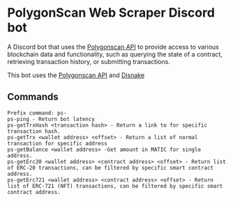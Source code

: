 # PolygonScan Web Scraper Discord bot
A Discord bot that uses the [Polygonscan API](https://polygonscan.com/apis) to provide access to various blockchain data and functionality, such as querying the state of a contract, retrieving transaction history, or submitting transactions.

This bot uses the [Polygonscan API](https://polygonscan.com/apis) and [Disnake](https://docs.disnake.dev/en/stable/)

## Commands

```
Prefix command: ps-
ps-ping - Return bot latency
ps-getTrxHash <transaction hash> - Return a link to for specific transaction hash.
ps-getTrx <wallet address> <offset> - Return a list of normal transaction for specific address
ps-getBalance <wallet address> -Get amount in MATIC for single address. 
ps-getErc20 <wallet address> <contract address> <offset> - Return list of ERC-20 transactions, can be filtered by specific smart contract address.
ps-getErc721 <wallet address> <contract address> <offset> - Return list of ERC-721 (NFT) transactions, can be filtered by specific smart contract address.
```
